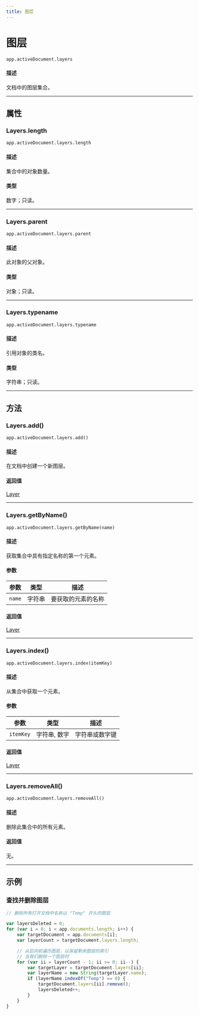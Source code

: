 ```yaml
---
title: 图层
---
```

# 图层

`app.activeDocument.layers`

#### 描述

文档中的图层集合。

---

## 属性

### Layers.length

`app.activeDocument.layers.length`

#### 描述

集合中的对象数量。

#### 类型

数字；只读。

---

### Layers.parent

`app.activeDocument.layers.parent`

#### 描述

此对象的父对象。

#### 类型

对象；只读。

---

### Layers.typename

`app.activeDocument.layers.typename`

#### 描述

引用对象的类名。

#### 类型

字符串；只读。

---

## 方法

### Layers.add()

`app.activeDocument.layers.add()`

#### 描述

在文档中创建一个新图层。

#### 返回值

[Layer](.././Layer)

---

### Layers.getByName()

`app.activeDocument.layers.getByName(name)`

#### 描述

获取集合中具有指定名称的第一个元素。

#### 参数

| 参数      | 类型   | 描述               |
| --------- | ------ | ------------------ |
| `name`    | 字符串 | 要获取的元素的名称 |

#### 返回值

[Layer](.././Layer)

---

### Layers.index()

`app.activeDocument.layers.index(itemKey)`

#### 描述

从集合中获取一个元素。

#### 参数

| 参数      | 类型           | 描述               |
| --------- | -------------- | ------------------ |
| `itemKey` | 字符串, 数字   | 字符串或数字键     |

#### 返回值

[Layer](.././Layer)

---

### Layers.removeAll()

`app.activeDocument.layers.removeAll()`

#### 描述

删除此集合中的所有元素。

#### 返回值

无。

---

## 示例

### 查找并删除图层

```javascript
// 删除所有打开文档中名称以 "Temp" 开头的图层

var layersDeleted = 0;
for (var i = 0; i < app.documents.length; i++) {
    var targetDocument = app.documents[i];
    var layerCount = targetDocument.layers.length;

    // 从后向前遍历图层，以保留剩余图层的索引
    // 当我们删除一个图层时
    for (var ii = layerCount - 1; ii >= 0; ii--) {
        var targetLayer = targetDocument.layers[ii];
        var layerName = new String(targetLayer.name);
        if (layerName.indexOf("Temp") == 0) {
            targetDocument.layers[ii].remove();
            layersDeleted++;
        }
    }
}
```